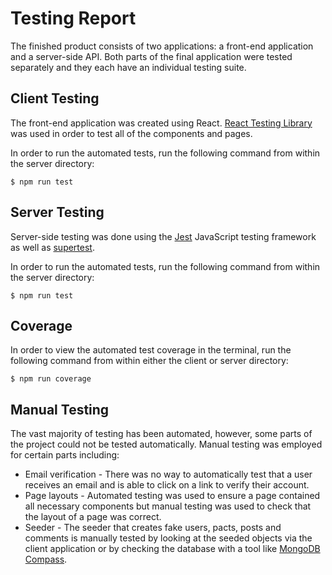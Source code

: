 # Testing Report
The finished product consists of two applications: a front-end application and a server-side API. Both parts of the final application were tested separately and they each have an individual testing suite. 
## Client Testing
The front-end application was created using React. [React Testing Library](https://testing-library.com/docs/react-testing-library/intro/) was used in order to test all of the components and pages. 

In order to run the automated tests, run the following command from within the server directory:
```
$ npm run test
```
## Server Testing
Server-side testing was done using the [Jest](https://testing-library.com/docs/react-testing-library/intro) JavaScript testing framework as well as [supertest](https://www.npmjs.com/package/supertest).

In order to run the automated tests, run the following command from within the server directory:
```
$ npm run test
```

## Coverage
In order to view the automated test coverage in the terminal, run the following command from within either the client or server directory:
```
$ npm run coverage
```

## Manual Testing
The vast majority of testing has been automated, however, some parts of the project could not be tested automatically. Manual testing was employed for certain parts including:

- Email verification - There was no way to automatically test that a user receives an email and is able to click on a link to verify their account.
- Page layouts - Automated testing was used to ensure a page contained all necessary components but manual testing was used to check that the layout of a page was correct. 
- Seeder - The seeder that creates fake users, pacts, posts and comments is manually tested by looking at the seeded objects via the client application or by checking the database with a tool like [MongoDB Compass](https://www.mongodb.com/products/compass).


